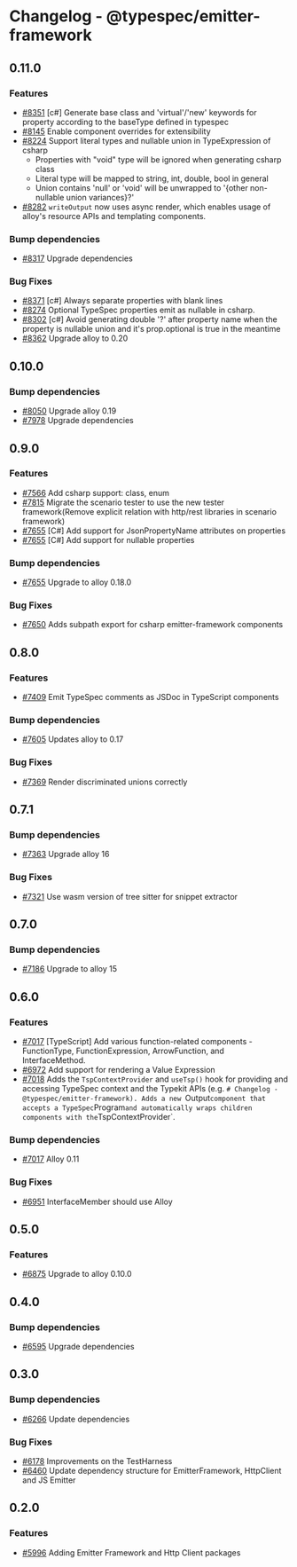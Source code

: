 # Changelog - @typespec/emitter-framework

## 0.11.0

### Features

- [#8351](https://github.com/microsoft/typespec/pull/8351) [c#] Generate base class and 'virtual'/'new' keywords for property according to the baseType defined in typespec
- [#8145](https://github.com/microsoft/typespec/pull/8145) Enable component overrides for extensibility
- [#8224](https://github.com/microsoft/typespec/pull/8224) Support literal types and nullable union in TypeExpression of csharp
  - Properties with "void" type will be ignored when generating csharp class
  - Literal type will be mapped to string, int, double, bool in general
  - Union contains 'null' or 'void' will be unwrapped to '{other non-nullable union variances}?'
- [#8282](https://github.com/microsoft/typespec/pull/8282) `writeOutput` now uses async render, which enables usage of alloy's resource APIs and templating components.

### Bump dependencies

- [#8317](https://github.com/microsoft/typespec/pull/8317) Upgrade dependencies

### Bug Fixes

- [#8371](https://github.com/microsoft/typespec/pull/8371) [c#] Always separate properties with blank lines
- [#8274](https://github.com/microsoft/typespec/pull/8274) Optional TypeSpec properties emit as nullable in csharp.
- [#8302](https://github.com/microsoft/typespec/pull/8302) [c#] Avoid generating double '?' after property name when the property is nullable union and it's prop.optional is true in the meantime
- [#8362](https://github.com/microsoft/typespec/pull/8362) Upgrade alloy to 0.20

## 0.10.0

### Bump dependencies

- [#8050](https://github.com/microsoft/typespec/pull/8050) Upgrade alloy 0.19
- [#7978](https://github.com/microsoft/typespec/pull/7978) Upgrade dependencies

## 0.9.0

### Features

- [#7566](https://github.com/microsoft/typespec/pull/7566) Add csharp support: class, enum
- [#7815](https://github.com/microsoft/typespec/pull/7815) Migrate the scenario tester to use the new tester framework(Remove explicit relation with http/rest libraries in scenario framework)
- [#7655](https://github.com/microsoft/typespec/pull/7655) [C#] Add support for JsonPropertyName attributes on properties
- [#7655](https://github.com/microsoft/typespec/pull/7655) [C#] Add support for nullable properties

### Bump dependencies

- [#7655](https://github.com/microsoft/typespec/pull/7655) Upgrade to alloy 0.18.0

### Bug Fixes

- [#7650](https://github.com/microsoft/typespec/pull/7650) Adds subpath export for csharp emitter-framework components

## 0.8.0

### Features

- [#7409](https://github.com/microsoft/typespec/pull/7409) Emit TypeSpec comments as JSDoc in TypeScript components

### Bump dependencies

- [#7605](https://github.com/microsoft/typespec/pull/7605) Updates alloy to 0.17

### Bug Fixes

- [#7369](https://github.com/microsoft/typespec/pull/7369) Render discriminated unions correctly

## 0.7.1

### Bump dependencies

- [#7363](https://github.com/microsoft/typespec/pull/7363) Upgrade alloy 16

### Bug Fixes

- [#7321](https://github.com/microsoft/typespec/pull/7321) Use wasm version of tree sitter for snippet extractor

## 0.7.0

### Bump dependencies

- [#7186](https://github.com/microsoft/typespec/pull/7186) Upgrade to alloy 15

## 0.6.0

### Features

- [#7017](https://github.com/microsoft/typespec/pull/7017) [TypeScript] Add various function-related components - FunctionType, FunctionExpression, ArrowFunction, and InterfaceMethod.
- [#6972](https://github.com/microsoft/typespec/pull/6972) Add support for rendering a Value Expression
- [#7018](https://github.com/microsoft/typespec/pull/7018) Adds the `TspContextProvider` and `useTsp()` hook for providing and accessing TypeSpec context and the Typekit APIs (e.g. `# Changelog - @typespec/emitter-framework). Adds a new `Output`component that accepts a TypeSpec`Program`and automatically wraps children components with the`TspContextProvider`.

### Bump dependencies

- [#7017](https://github.com/microsoft/typespec/pull/7017) Alloy 0.11

### Bug Fixes

- [#6951](https://github.com/microsoft/typespec/pull/6951) InterfaceMember should use Alloy

## 0.5.0

### Features

- [#6875](https://github.com/microsoft/typespec/pull/6875) Upgrade to alloy 0.10.0

## 0.4.0

### Bump dependencies

- [#6595](https://github.com/microsoft/typespec/pull/6595) Upgrade dependencies

## 0.3.0

### Bump dependencies

- [#6266](https://github.com/microsoft/typespec/pull/6266) Update dependencies

### Bug Fixes

- [#6178](https://github.com/microsoft/typespec/pull/6178) Improvements on the TestHarness
- [#6460](https://github.com/microsoft/typespec/pull/6460) Update dependency structure for EmitterFramework, HttpClient and JS Emitter

## 0.2.0

### Features

- [#5996](https://github.com/microsoft/typespec/pull/5996) Adding Emitter Framework and Http Client packages
